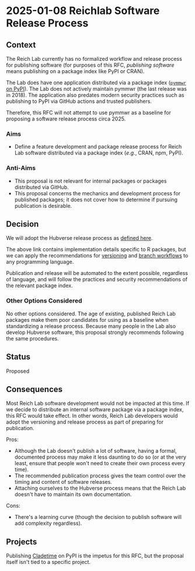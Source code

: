 # 2025-01-08 Reichlab Software Release Process

## Context

The Reich Lab currently has no formalized workflow and release process for
publishing software (for purposes of this RFC, _publishing software_ means
publishing on a package index like PyPI or CRAN).

The Lab does have one application distributed via a package index
([`pymmwr` on PyPI](https://pypi.org/project/pymmwr/)). The Lab does not
actively maintain pymmwr (the last release was in 2018). The application also
predates modern security practices such as publishing to PyPI via GitHub actions
and trusted publishers.

Therefore, this RFC will not attempt to use pymmwr as a
baseline for proposing a software release process circa 2025.

### Aims

- Define a feature development and package release process for Reich Lab
software distributed via a package index (_e.g._, CRAN, npm, PyPI).

### Anti-Aims

- This proposal is not relevant for internal packages or packages distributed
 via GitHub.
- This proposal concerns the mechanics and development process for published
packages; it does not cover how to determine if pursuing publication is
desirable.

## Decision

We will adopt the Hubverse release process as
[defined here](https://hubverse-org.github.io/hubDevs/articles/release-process.html).

The above link contains implementation details specific to R packages, but
we can apply the recommendations for
[versioning](https://hubverse-org.github.io/hubDevs/articles/release-process.html#versioning)
and
[branch workflows](https://hubverse-org.github.io/hubDevs/articles/release-process.html#after)
to any programming language.

Publication and release will be automated to the extent possible, regardless of
language, and will follow the practices and security recommendations of the
relevant package index.

### Other Options Considered

No other options considered. The age of existing, published Reich Lab packages
make them poor candidates for using as a baseline when standardizing a release
process. Because many people in the Lab also develop Hubverse software, this
proposal strongly recommends following the same procedures.

## Status

Proposed

## Consequences

Most Reich Lab software development would not be impacted at this time. If we
decide to distribute an internal software package via a package index, this RFC
would take effect. In other words, Reich Lab developers would adopt the
versioning and release process as part of preparing for publication.

Pros:

- Although the Lab doesn't publish a lot of software, having a formal,
documented process may make it less daunting to do so (or at the very least,
ensure that people won't need to create their own process every time).
- The recommended publication process gives the team control over the timing
and content of software releases.
- Attaching ourselves to the Hubverse process means that the Reich Lab doesn't
have to maintain its own documentation.

Cons:

- There's a learning curve (though the decision to publish software will add
complexity regardless).

## Projects

Publishing [Cladetime](../project-posters/cladetime.md) on PyPI is the impetus
for this RFC, but the proposal itself isn't tied to a specific project.
